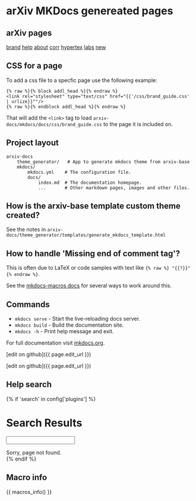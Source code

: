 # arXiv MKDocs genereated pages

## arXiv pages

[brand](brand) [help](help) [about](about) [corr](corr) [hypertex](hypertex) [labs](labs) [new](new)

## CSS for a page
To add a css file to a specfic page use the following example:

    {% raw %}{% block addl_head %}{% endraw %}
    <link rel="stylesheet" type="text/css" href="{{'/css/brand_guide.css' | urlize}}""/>
    {% raw %}{% endblock addl_head %}{% endraw %}

That will add the `<link>` tag to load
`arxiv-docs/mkdocs/docs/css/brand_guide.css` to the page it is
included on.

## Project layout

    arxiv-docs
        theme_generator/   # App to generate mkdocs theme from arxiv-base
        mkdocs/
            mkdocs.yml    # The configuration file.
            docs/
                index.md  # The documentation homepage.
                ...       # Other markdown pages, images and other files.

## How is the arxiv-base template custom theme created?
See the notes in `arxiv-docs/theme_generator/templates/generate_mkdocs_template.html`

## How to handle 'Missing end of comment tag'?
This is often due to LaTeX or code samples with text like `{% raw %} "{{?}}" {% endraw %}`.

See the [mkdocs-macros docs](https://mkdocs-macros-plugin.readthedocs.io/en/latest/advanced/#code-blocks-containing-similar-languages) for several ways to work around this.

## Commands

* `mkdocs serve` - Start the live-reloading docs server.
* `mkdocs build` - Build the documentation site.
* `mkdocs -h` - Print help message and exit.

For full documentation visit [mkdocs.org](https://www.mkdocs.org).

[edit on github]({{ page.edit_url }})

[edit on github]({{ page.edit_url }})

## Help search
{% if 'search' in config['plugins'] %}
<h1 id="search">Search Results</h1>

<form action="search.html">
  <input name="q" id="mkdocs-search-query" type="text" >
</form>

<div id="mkdocs-search-results">
  Sorry, page not found.
</div>
{% endif %}

## Macro info
{{ macros_info() }}
